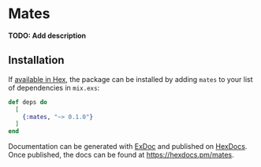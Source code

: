 # Mates

**TODO: Add description**

## Installation

If [available in Hex](https://hex.pm/docs/publish), the package can be installed
by adding `mates` to your list of dependencies in `mix.exs`:

```elixir
def deps do
  [
    {:mates, "~> 0.1.0"}
  ]
end
```

Documentation can be generated with [ExDoc](https://github.com/elixir-lang/ex_doc)
and published on [HexDocs](https://hexdocs.pm). Once published, the docs can
be found at <https://hexdocs.pm/mates>.

